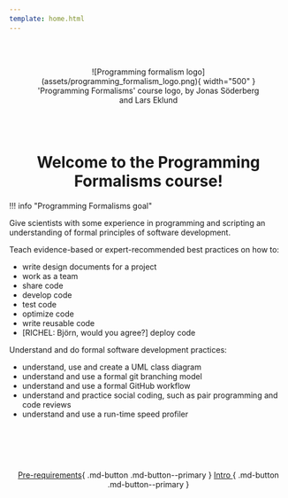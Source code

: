```yaml
---
template: home.html
---
```


<center>

<br/><br/>

<figure markdown="span">
  ![Programming formalism logo](assets/programming_formalism_logo.png){ width="500" }
  <figcaption>'Programming Formalisms' course logo, by Jonas Söderberg and Lars Eklund</figcaption>
</figure>


<br/><br/>


# Welcome to the Programming Formalisms course!
    
</center>

!!! info "Programming Formalisms goal"
    
Give scientists with some experience in programming and scripting
an understanding of formal principles of software development.

Teach evidence-based or expert-recommended best practices on how to:

- write design documents for a project
- work as a team
- share code
- develop code
- test code
- optimize code
- write reusable code
- [RICHEL: Björn, would you agree?] deploy code

Understand and do formal software development practices:

- understand, use and create a UML class diagram
- understand and use a formal git branching model
- understand and use a formal GitHub workflow
- understand and practice social coding, such as pair programming and code reviews
- understand and use a run-time speed profiler

<center>
<br>
    
<br/><br/>

[Pre-requirements](prereqs.md){ .md-button .md-button--primary }
[Intro ](intro.md){ .md-button .md-button--primary }

<br/><br/>


</center>
